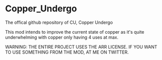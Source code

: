 # Copper_Undergo
The offical github repository of CU, Copper Undergo

This mod intends to improve the current state of copper as it's quite underwhelming with copper only having 4 uses at max.

WARNING: THE ENTIRE PROJECT USES THE ARR LICENSE. IF YOU WANT TO USE SOMETHING FROM THE MOD, AT ME ON TWITTER.
